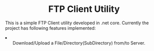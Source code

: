 <h1 align="center">FTP Client Utility</h1>

<p> This is a simple FTP Client utility developed in .net core. 
Currently the project has following features implemented:
<li>
  <ul>Download/Upload a File/Directory(SubDirectory) from/to Server.
    </ul>
  </li>
 
  
